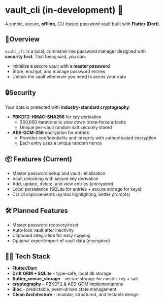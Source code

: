 # vault_cli (in-development) 🔐
A simple, secure, **offline**, CLI-based password vault built with **Flutter (Dart)**.

## 🚀Overview
`vault_cli` is a local, command-line password manager designed with **security first**.
That being said, you can:
- Initialize a secure vault with a **master password**
- Store, encrypt, and manage password entries
- Unlock the vault whenever you need to acces your data

## 🔒Security
Your data is protected with **industry-standard cryptography**:

- **PBKDF2-HMAC-SHA256** for key derivation
    - 200,000 iterations to slow down brute-force attacks
    - Unique per-vault random salt securely stored
- **AES-GCM-256** encryption for entries
    - Provides confidentiality and integrity with authenticated encryption
    - Each entry uses a unique random nonce

## 📦 Features (Current)
- Master password setup and vault initialization
- Vault unlocking with secure key derivation
- Add, update, delete, and view entries (encrypted)
- Local persistence (SQLite for entries + secure storage for keys)
- CLI UI improvements (syntax highlighting, better prompts)

## 🛠 Planned Features
- Master password recovery/reset
- Auto-lock vault after inactivity
- Clipboard integration for easy copying
- Optional export/import of vault data (encrypted)

## 🧑‍💻 Tech Stack
- **Flutter/Dart**
- **Drift ORM + SQLite** – type-safe, local db storage
- **flutter_secure_storage** – secure storage for master key + salt
- **cryptography** – PBKDF2 & AES-GCM implementations
- **Bloc** - predictable, event-driven state management
- **Clean Architecture** - modular, structured, and testable design
